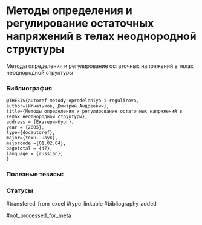 # Методы определения и регулирование остаточных напряжений в телах неоднородной структуры

Методы определения и регулирование остаточных напряжений в телах неоднородной структуры

### Библиография
```
@THESIS{autoref-metody-opredeleniya-i-regulirova,
author={Игнатьков, Дмитрий Андреевич},
title={Методы определения и регулирование остаточных напряжений в телах неоднородной структуры},
address = {Екатеринбург},
year = {2005},
type={docautoref},
major={техн. наук},
majorcode ={01.02.04},
pagetotal = {47},
language = {russian},
}
```

### Полезные тезисы:

### Статусы
#transfered_from_excel 
#type_linkable 
#bibliography_added

#not_processed_for_meta

